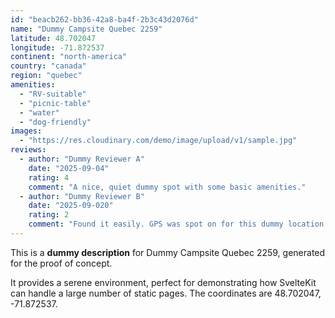 ```yaml
---
id: "beacb262-bb36-42a8-ba4f-2b3c43d2076d"
name: "Dummy Campsite Quebec 2259"
latitude: 48.702047
longitude: -71.872537
continent: "north-america"
country: "canada"
region: "quebec"
amenities:
  - "RV-suitable"
  - "picnic-table"
  - "water"
  - "dog-friendly"
images:
  - "https://res.cloudinary.com/demo/image/upload/v1/sample.jpg"
reviews:
  - author: "Dummy Reviewer A"
    date: "2025-09-04"
    rating: 4
    comment: "A nice, quiet dummy spot with some basic amenities."
  - author: "Dummy Reviewer B"
    date: "2025-09-020"
    rating: 2
    comment: "Found it easily. GPS was spot on for this dummy location."
---
```


This is a **dummy description** for Dummy Campsite Quebec 2259, generated for the proof of concept.

It provides a serene environment, perfect for demonstrating how SvelteKit can handle a large number of static pages. The coordinates are 48.702047, -71.872537.
